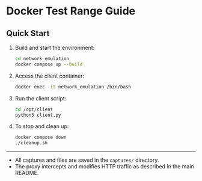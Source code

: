# Docker Test Range Guide

## Quick Start

1. Build and start the environment:

    ```bash
    cd network_emulation
    docker compose up --build
    ```

2. Access the client container:

    ```bash
    docker exec -it network_emulation /bin/bash
    ```

3. Run the client script:

    ```bash
    cd /opt/client
    python3 client.py
    ```

4. To stop and clean up:

    ```bash
    docker compose down
    ./cleanup.sh
    ```

---

- All captures and files are saved in the `captures/` directory.
- The proxy intercepts and modifies HTTP traffic as described in the main README.